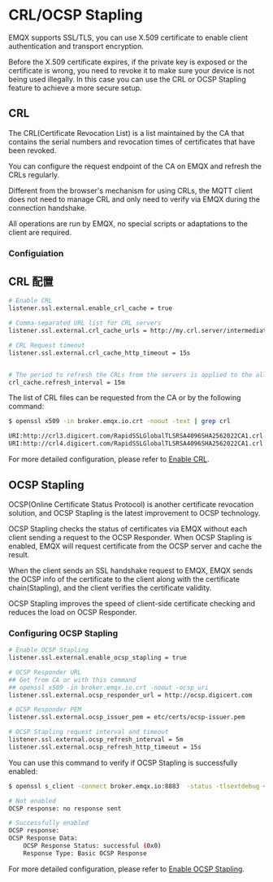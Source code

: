 # CRL/OCSP Stapling

EMQX supports SSL/TLS, you can use X.509 certificate to enable client authentication and transport encryption.

Before the X.509 certificate expires, if the private key is exposed or the certificate is wrong, you need to revoke it to make sure your device is not being used illegally.
In this case you can use the CRL or OCSP Stapling feature to achieve a more secure setup.

## CRL

The CRL(Certificate Revocation List) is a list maintained by the CA that contains the serial numbers and revocation times of certificates that have been revoked.

You can configure the request endpoint of the CA on EMQX and refresh the CRLs regularly.

Different from the browser's mechanism for using CRLs, the MQTT client does not need to manage CRL and only need to verify via EMQX during the connection handshake.

All operations are run by EMQX, no special scripts or adaptations to the client are required.

### Configuiation

## CRL 配置

```bash
# Enable CRL
listener.ssl.external.enable_crl_cache = true

# Comma-separated URL list for CRL servers
listener.ssl.external.crl_cache_urls = http://my.crl.server/intermediate.crl.pem, http://my.other.crl.server/another.crl.pem

# CRL Request timeout
listener.ssl.external.crl_cache_http_timeout = 15s


# The period to refresh the CRLs from the servers is applied to the all listener
crl_cache.refresh_interval = 15m
```

The list of CRL files can be requested from the CA or by the following command:

```bash
$ openssl x509 -in broker.emqx.io.crt -noout -text | grep crl

URI:http://crl3.digicert.com/RapidSSLGlobalTLSRSA4096SHA2562022CA1.crl
URI:http://crl4.digicert.com/RapidSSLGlobalTLSRSA4096SHA2562022CA1.crl
```

For more detailed configuration, please refer to [Enable CRL](../configuration/configuration.md#listener-ssl-external-enable-crl-check).

## OCSP Stapling

OCSP(Online Certificate Status Protocol) is another certificate revocation solution, and OCSP Stapling is the latest improvement to OCSP technology.

OCSP Stapling checks the status of certificates via EMQX without each client sending a request to the OCSP Responder.
When OCSP Stapling is enabled, EMQX will request certificate from the OCSP server and cache the result.

When the client sends an SSL handshake request to EMQX, EMQX sends the OCSP info of the certificate to the client along with the certificate chain(Stapling), and the client verifies the certificate validity.

OCSP Stapling improves the speed of client-side certificate checking and reduces the load on OCSP Responder.

### Configuring OCSP Stapling

```bash
# Enable OCSP Stapling
listener.ssl.external.enable_ocsp_stapling = true

# OCSP Responder URL 
## Get from CA or with this command
## openssl x509 -in broker.emqx.io.crt -noout -ocsp_uri
listener.ssl.external.ocsp_responder_url = http://ocsp.digicert.com

# OCSP Responder PEM
listener.ssl.external.ocsp_issuer_pem = etc/certs/ocsp-issuer.pem

# OCSP Stapling request interval and timeout
listener.ssl.external.ocsp_refresh_interval = 5m
listener.ssl.external.ocsp_refresh_http_timeout = 15s
```

You can use this command to verify if OCSP Stapling is successfully enabled:

```bash
$ openssl s_client -connect broker.emqx.io:8883  -status -tlsextdebug < /dev/null 2>&1 | grep -i "OCSP response"

# Not enabled
OCSP response: no response sent

# Successfully enabled
OCSP response:
OCSP Response Data:
    OCSP Response Status: successful (0x0)
    Response Type: Basic OCSP Response
```

For more detailed configuration, please refer to [Enable OCSP Stapling](../configuration/configuration.md#listener-ssl-external-enable-ocsp-stapling).
